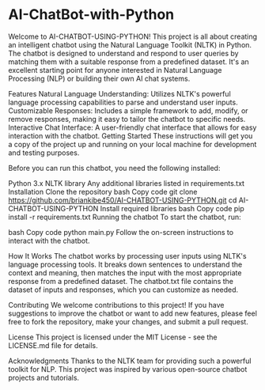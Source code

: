 # AI-ChatBot-with-Python
Welcome to AI-CHATBOT-USING-PYTHON! This project is all about creating an intelligent chatbot using the Natural Language Toolkit (NLTK) in Python. The chatbot is designed to understand and respond to user queries by matching them with a suitable response from a predefined dataset. It's an excellent starting point for anyone interested in Natural Language Processing (NLP) or building their own AI chat systems.

Features
Natural Language Understanding: Utilizes NLTK's powerful language processing capabilities to parse and understand user inputs.
Customizable Responses: Includes a simple framework to add, modify, or remove responses, making it easy to tailor the chatbot to specific needs.
Interactive Chat Interface: A user-friendly chat interface that allows for easy interaction with the chatbot.
Getting Started
These instructions will get you a copy of the project up and running on your local machine for development and testing purposes.


Before you can run this chatbot, you need the following installed:

Python 3.x
NLTK library
Any additional libraries listed in requirements.txt
Installation
Clone the repository
bash
Copy code
git clone https://github.com/briankibe450/AI-CHATBOT-USING-PYTHON.git
cd AI-CHATBOT-USING-PYTHON
Install required libraries
bash
Copy code
pip install -r requirements.txt
Running the chatbot
To start the chatbot, run:

bash
Copy code
python main.py
Follow the on-screen instructions to interact with the chatbot.

How It Works
The chatbot works by processing user inputs using NLTK's language processing tools. It breaks down sentences to understand the context and meaning, then matches the input with the most appropriate response from a predefined dataset. The chatbot.txt file contains the dataset of inputs and responses, which you can customize as needed.

Contributing
We welcome contributions to this project! If you have suggestions to improve the chatbot or want to add new features, please feel free to fork the repository, make your changes, and submit a pull request.

License
This project is licensed under the MIT License - see the LICENSE.md file for details.

Acknowledgments
Thanks to the NLTK team for providing such a powerful toolkit for NLP.
This project was inspired by various open-source chatbot projects and tutorials.
